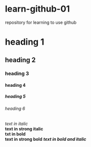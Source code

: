 # learn-github-01
repository for learning to use github  
# heading 1
## heading 2
### heading 3
#### heading 4
##### heading 5
###### heading 6

_text in italic_  
__text in strong italic__    
**txt in bold**  
**text in strong bold** 
**_text in bold and italic_**
